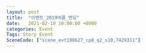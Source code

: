 ```yaml
---
layout: post
title:  "이벤트_2019여름_엔딩"
date:   2021-02-10 10:00:00 +0000
categories: Event
Tags: Story Event
SceneCode: ["scene_evt190627_cp0_q2_s10,7429311"]
---
```

